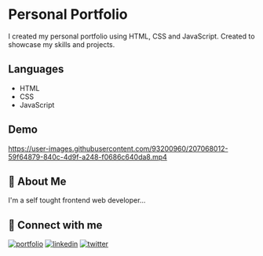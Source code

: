 # Personal Portfolio
I created my personal portfolio using HTML, CSS and JavaScript. Created to showcase my skills and projects.

## Languages
- HTML
- CSS
- JavaScript

## Demo 
https://user-images.githubusercontent.com/93200960/207068012-59f64879-840c-4d9f-a248-f0686c640da8.mp4

## 🚀 About Me

I'm a self tought frontend web developer...

## 🔗 Connect with me
[![portfolio](https://img.shields.io/badge/my_portfolio-000?style=for-the-badge&logo=ko-fi&logoColor=white)](https://karanchandekar.netlify.app)
[![linkedin](https://img.shields.io/badge/linkedin-0A66C2?style=for-the-badge&logo=linkedin&logoColor=white)](https://www.linkedin.com/in/karan-chandekar-a87263219/)
[![twitter](https://img.shields.io/badge/twitter-1DA1F2?style=for-the-badge&logo=twitter&logoColor=white)](https://twitter.com/karanchandekar1)

